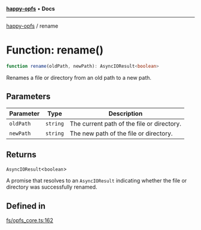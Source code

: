 [**happy-opfs**](../README.md) • **Docs**

***

[happy-opfs](../README.md) / rename

# Function: rename()

```ts
function rename(oldPath, newPath): AsyncIOResult<boolean>
```

Renames a file or directory from an old path to a new path.

## Parameters

| Parameter | Type | Description |
| ------ | ------ | ------ |
| `oldPath` | `string` | The current path of the file or directory. |
| `newPath` | `string` | The new path of the file or directory. |

## Returns

`AsyncIOResult`\<`boolean`\>

A promise that resolves to an `AsyncIOResult` indicating whether the file or directory was successfully renamed.

## Defined in

[fs/opfs\_core.ts:162](https://github.com/JiangJie/happy-opfs/blob/ff451a853f34b3dedd716c1414a17eb57f239434/src/fs/opfs_core.ts#L162)
